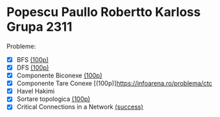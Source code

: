 # Popescu Paullo Robertto Karloss Grupa 2311

Probleme: 
- [x] BFS [(100p)](https://infoarena.ro/problema/bfs)
- [x] DFS [(100p)](https://infoarena.ro/problema/dfs)
- [x] Componente Biconexe [(100p)](https://infoarena.ro/problema/biconex)
- [x] Componente Tare Conexe [(100p)]https://infoarena.ro/problema/ctc
- [x] Havel Hakimi
- [x] Sortare topologica [(100p)](https://infoarena.ro/problema/sortaret)
- [x] Critical Connections in a Network [(success)](https://leetcode.com/problems/critical-connections-in-a-network/)
